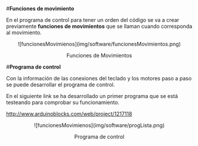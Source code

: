 
#**Funciones de movimiento**

En el programa de control para tener un orden del código se va a crear previamente **funciones de movimientos** que se llaman cuando corresponda al movimiento.

<center>
![funcionesMovimienos](img/software/funcionesMovimientos.png)

Funciones de Movimientos
</center>

#**Programa de control**

Con la información de las conexiones del teclado y los motores paso a paso se puede desarrollar el programa de control.

En el siguiente link se ha desarrollado un primer programa que se está testeando para comprobar su funcionamiento.

http://www.arduinoblocks.com/web/project/1217118

<center>
![funcionesMovimienos](img/software/progLista.png)

Programa de control
</center>

